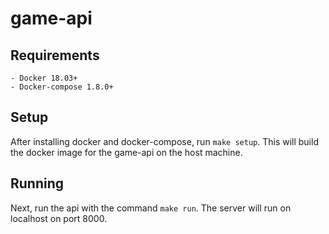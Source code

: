 # game-api

## Requirements 

    - Docker 18.03+
    - Docker-compose 1.8.0+

## Setup

After installing docker and docker-compose, run `make setup`. This will build the docker image for the game-api on the host machine.

## Running

Next, run the api with the command `make run`. The server will run on localhost on port 8000. 